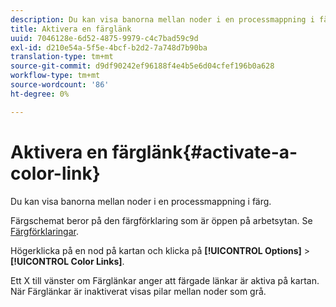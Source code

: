 ```yaml
---
description: Du kan visa banorna mellan noder i en processmappning i färg.
title: Aktivera en färglänk
uuid: 7046128e-6d52-4875-9979-c4c7bad59c9d
exl-id: d210e54a-5f5e-4bcf-b2d2-7a748d7b90ba
translation-type: tm+mt
source-git-commit: d9df90242ef96188f4e4b5e6d04cfef196b0a628
workflow-type: tm+mt
source-wordcount: '86'
ht-degree: 0%

---
```


# Aktivera en färglänk{#activate-a-color-link}

Du kan visa banorna mellan noder i en processmappning i färg.

Färgschemat beror på den färgförklaring som är öppen på arbetsytan. Se [Färgförklaringar](../../../../home/c-get-started/c-analysis-vis/c-legends/c-color-leg.md#concept-f84d51dc0d6547f981d0642fc2d01358).

Högerklicka på en nod på kartan och klicka på **[!UICONTROL Options]** > **[!UICONTROL Color Links]**.

Ett X till vänster om Färglänkar anger att färgade länkar är aktiva på kartan. När Färglänkar är inaktiverat visas pilar mellan noder som grå.
